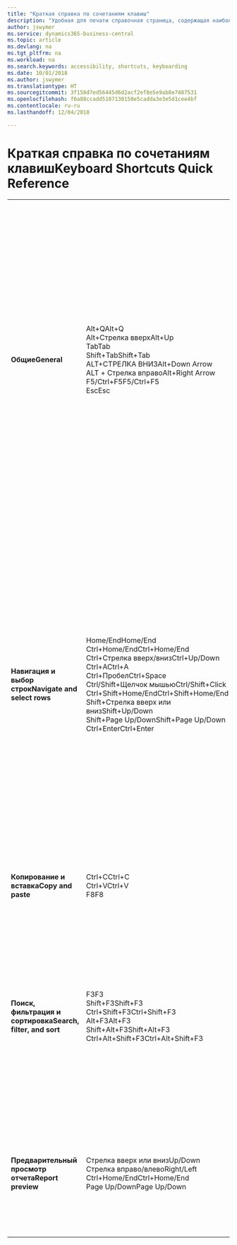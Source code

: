 ```yaml
---
title: "Краткая справка по сочетаниям клавиш"
description: "Удобная для печати справочная страница, содержащая наиболее популярные сочетания клавиш."
author: jswymer
ms.service: dynamics365-business-central
ms.topic: article
ms.devlang: na
ms.tgt_pltfrm: na
ms.workload: na
ms.search.keywords: accessibility, shortcuts, keyboarding
ms.date: 10/01/2018
ms.author: jswymer
ms.translationtype: HT
ms.sourcegitcommit: 3f158d7ed56445d6d2acf2ef8e5e9ab8e7487531
ms.openlocfilehash: f0a88ccadd5107130150e5cadda3e3e5d1cee4bf
ms.contentlocale: ru-ru
ms.lasthandoff: 12/04/2018

---
```


# <a name="keyboard-shortcuts-quick-reference"></a><span data-ttu-id="83ad1-103">Краткая справка по сочетаниям клавиш</span><span class="sxs-lookup"><span data-stu-id="83ad1-103">Keyboard Shortcuts Quick Reference</span></span>

||||  
|----------------|-----------|----------------|
|<span data-ttu-id="83ad1-104">**Общие**</span><span class="sxs-lookup"><span data-stu-id="83ad1-104">**General**</span></span>|<span data-ttu-id="83ad1-105">Alt+Q</span><span class="sxs-lookup"><span data-stu-id="83ad1-105">Alt+Q</span></span><br /><span data-ttu-id="83ad1-106">Alt+Стрелка вверх</span><span class="sxs-lookup"><span data-stu-id="83ad1-106">Alt+Up</span></span><br /><span data-ttu-id="83ad1-107">Tab</span><span class="sxs-lookup"><span data-stu-id="83ad1-107">Tab</span></span><br /><span data-ttu-id="83ad1-108">Shift+Tab</span><span class="sxs-lookup"><span data-stu-id="83ad1-108">Shift+Tab</span></span><br /><span data-ttu-id="83ad1-109">ALT+СТРЕЛКА ВНИЗ</span><span class="sxs-lookup"><span data-stu-id="83ad1-109">Alt+Down Arrow</span></span><br /><span data-ttu-id="83ad1-110">ALT + Стрелка вправо</span><span class="sxs-lookup"><span data-stu-id="83ad1-110">Alt+Right Arrow</span></span><br /><span data-ttu-id="83ad1-111">F5/Ctrl+F5</span><span class="sxs-lookup"><span data-stu-id="83ad1-111">F5/Ctrl+F5</span></span><br /><span data-ttu-id="83ad1-112">Esc</span><span class="sxs-lookup"><span data-stu-id="83ad1-112">Esc</span></span>|<span data-ttu-id="83ad1-113">Открытие **Что вы хотите**</span><span class="sxs-lookup"><span data-stu-id="83ad1-113">Open **Tell me**</span></span><br /><span data-ttu-id="83ad1-114">Открытие всплывающей подсказки или ошибки проверки</span><span class="sxs-lookup"><span data-stu-id="83ad1-114">Open tooltip or validation error</span></span><br /><span data-ttu-id="83ad1-115">Перемещение фокуса на следующий элемент управления</span><span class="sxs-lookup"><span data-stu-id="83ad1-115">Move focus to the next control</span></span><br /><span data-ttu-id="83ad1-116">Перемещение фокуса на предыдущий элемент управления</span><span class="sxs-lookup"><span data-stu-id="83ad1-116">Move focus to the previous control</span></span><br /><span data-ttu-id="83ad1-117">Открытие раскрывающегося списка или поля подстановки</span><span class="sxs-lookup"><span data-stu-id="83ad1-117">Open a drop-down or look up</span></span><br /><span data-ttu-id="83ad1-118">Просмотр транзакций для вычисляемого значения</span><span class="sxs-lookup"><span data-stu-id="83ad1-118">See the transactions for calculated value</span></span><br /><span data-ttu-id="83ad1-119">Обновление или перезагрузка страницы</span><span class="sxs-lookup"><span data-stu-id="83ad1-119">Refresh/reload page</span></span><br /><span data-ttu-id="83ad1-120">Закрытие текущей страницы или раскрывающегося списка.</span><span class="sxs-lookup"><span data-stu-id="83ad1-120">Close the current page or drop-down.</span></span>|
|<span data-ttu-id="83ad1-121">**Навигация и выбор строк**</span><span class="sxs-lookup"><span data-stu-id="83ad1-121">**Navigate and select rows**</span></span>| <span data-ttu-id="83ad1-122">Home/End</span><span class="sxs-lookup"><span data-stu-id="83ad1-122">Home/End</span></span><br /><span data-ttu-id="83ad1-123">Ctrl+Home/End</span><span class="sxs-lookup"><span data-stu-id="83ad1-123">Ctrl+Home/End</span></span> <br /><span data-ttu-id="83ad1-124">Ctrl+Стрелка вверх/вниз</span><span class="sxs-lookup"><span data-stu-id="83ad1-124">Ctrl+Up/Down</span></span><br /><span data-ttu-id="83ad1-125">Ctrl+A</span><span class="sxs-lookup"><span data-stu-id="83ad1-125">Ctrl+A</span></span> <br /><span data-ttu-id="83ad1-126">Ctrl+Пробел</span><span class="sxs-lookup"><span data-stu-id="83ad1-126">Ctrl+Space</span></span><br /><span data-ttu-id="83ad1-127">Ctrl/Shift+Щелчок мышью</span><span class="sxs-lookup"><span data-stu-id="83ad1-127">Ctrl/Shift+Click</span></span><br /><span data-ttu-id="83ad1-128">Ctrl+Shift+Home/End</span><span class="sxs-lookup"><span data-stu-id="83ad1-128">Ctrl+Shift+Home/End</span></span><br /><span data-ttu-id="83ad1-129">Shift+Стрелка вверх или вниз</span><span class="sxs-lookup"><span data-stu-id="83ad1-129">Shift+Up/Down</span></span><br /><span data-ttu-id="83ad1-130">Shift+Page Up/Down</span><span class="sxs-lookup"><span data-stu-id="83ad1-130">Shift+Page Up/Down</span></span><br /><span data-ttu-id="83ad1-131">Ctrl+Enter</span><span class="sxs-lookup"><span data-stu-id="83ad1-131">Ctrl+Enter</span></span>| <span data-ttu-id="83ad1-132">Перейти к первому или последнему полю</span><span class="sxs-lookup"><span data-stu-id="83ad1-132">Go to first/last field</span></span><br /><span data-ttu-id="83ad1-133">Перейти к первой или последней строке</span><span class="sxs-lookup"><span data-stu-id="83ad1-133">Go to first/last row</span></span><br /><span data-ttu-id="83ad1-134">Навигация без потери выбора</span><span class="sxs-lookup"><span data-stu-id="83ad1-134">Navigate without losing selection</span></span><br /><span data-ttu-id="83ad1-135">Выбрать все</span><span class="sxs-lookup"><span data-stu-id="83ad1-135">Select all</span></span><br /><span data-ttu-id="83ad1-136">Переключение выбора строки</span><span class="sxs-lookup"><span data-stu-id="83ad1-136">Toggle row selection</span></span><br /> <span data-ttu-id="83ad1-137">Добавление строки или строк к выделению</span><span class="sxs-lookup"><span data-stu-id="83ad1-137">Add the row/rows to the selection</span></span><br /><span data-ttu-id="83ad1-138">Расширение выбора до первой или последней строки</span><span class="sxs-lookup"><span data-stu-id="83ad1-138">Extend selection to first/last row</span></span><br /><span data-ttu-id="83ad1-139">Добавить строку выше или ниже выделения</span><span class="sxs-lookup"><span data-stu-id="83ad1-139">Add row above/below to selection</span></span><br /><span data-ttu-id="83ad1-140">Добавление всех видимых строк выше или ниже выделения</span><span class="sxs-lookup"><span data-stu-id="83ad1-140">Add all visible rows above/below to selection</span></span><br /><span data-ttu-id="83ad1-141">Вывод фокуса из списка</span><span class="sxs-lookup"><span data-stu-id="83ad1-141">Focus out of the list</span></span>|
|<span data-ttu-id="83ad1-142">**Копирование и вставка**</span><span class="sxs-lookup"><span data-stu-id="83ad1-142">**Copy and paste**</span></span>|<span data-ttu-id="83ad1-143">Ctrl+C</span><span class="sxs-lookup"><span data-stu-id="83ad1-143">Ctrl+C</span></span><br /><span data-ttu-id="83ad1-144">Ctrl+V</span><span class="sxs-lookup"><span data-stu-id="83ad1-144">Ctrl+V</span></span><br /><span data-ttu-id="83ad1-145">F8</span><span class="sxs-lookup"><span data-stu-id="83ad1-145">F8</span></span>|<span data-ttu-id="83ad1-146">Копировать строки</span><span class="sxs-lookup"><span data-stu-id="83ad1-146">Copy rows</span></span><br /><span data-ttu-id="83ad1-147">Вставить строки</span><span class="sxs-lookup"><span data-stu-id="83ad1-147">Paste rows</span></span><br /><span data-ttu-id="83ad1-148">Копировать поле выше в текущую строку</span><span class="sxs-lookup"><span data-stu-id="83ad1-148">Copy field above into current row</span></span>|
|<span data-ttu-id="83ad1-149">**Поиск, фильтрация и сортировка**</span><span class="sxs-lookup"><span data-stu-id="83ad1-149">**Search, filter, and sort**</span></span>|<span data-ttu-id="83ad1-150">F3</span><span class="sxs-lookup"><span data-stu-id="83ad1-150">F3</span></span><br /><span data-ttu-id="83ad1-151">Shift+F3</span><span class="sxs-lookup"><span data-stu-id="83ad1-151">Shift+F3</span></span><br /><span data-ttu-id="83ad1-152">Ctrl+Shift+F3</span><span class="sxs-lookup"><span data-stu-id="83ad1-152">Ctrl+Shift+F3</span></span><br /><span data-ttu-id="83ad1-153">Alt+F3</span><span class="sxs-lookup"><span data-stu-id="83ad1-153">Alt+F3</span></span><br /><span data-ttu-id="83ad1-154">Shift+Alt+F3</span><span class="sxs-lookup"><span data-stu-id="83ad1-154">Shift+Alt+F3</span></span><br /><span data-ttu-id="83ad1-155">Ctrl+Alt+Shift+F3</span><span class="sxs-lookup"><span data-stu-id="83ad1-155">Ctrl+Alt+Shift+F3</span></span>|<span data-ttu-id="83ad1-156">Переключение поиска</span><span class="sxs-lookup"><span data-stu-id="83ad1-156">Toggle search</span></span><br /><span data-ttu-id="83ad1-157">Переключение области фильтров; фокусировка на фильтрах полей</span><span class="sxs-lookup"><span data-stu-id="83ad1-157">Toggle filter pane; focus on field filters</span></span><br /><span data-ttu-id="83ad1-158">Переключение области фильтров; фокусировка на фильтрах итоговых значений</span><span class="sxs-lookup"><span data-stu-id="83ad1-158">Toggle filter pane; focus on totals filters</span></span><br /><span data-ttu-id="83ad1-159">Фильтр по выбранному значению ячейки</span><span class="sxs-lookup"><span data-stu-id="83ad1-159">Filter on selected cell value</span></span><br /><span data-ttu-id="83ad1-160">Добавить фильтр в выбранное поле</span><span class="sxs-lookup"><span data-stu-id="83ad1-160">Add filter on selected field</span></span><br /><span data-ttu-id="83ad1-161">Сброс фильтров</span><span class="sxs-lookup"><span data-stu-id="83ad1-161">Reset filters</span></span>|
|<span data-ttu-id="83ad1-162">**Предварительный просмотр отчета**</span><span class="sxs-lookup"><span data-stu-id="83ad1-162">**Report preview**</span></span>|<span data-ttu-id="83ad1-163">Стрелка вверх или вниз</span><span class="sxs-lookup"><span data-stu-id="83ad1-163">Up/Down</span></span><br /><span data-ttu-id="83ad1-164">Стрелка вправо/влево</span><span class="sxs-lookup"><span data-stu-id="83ad1-164">Right/Left</span></span><br /><span data-ttu-id="83ad1-165">Ctrl+Home/End</span><span class="sxs-lookup"><span data-stu-id="83ad1-165">Ctrl+Home/End</span></span><br /><span data-ttu-id="83ad1-166">Page Up/Down</span><span class="sxs-lookup"><span data-stu-id="83ad1-166">Page Up/Down</span></span>|<span data-ttu-id="83ad1-167">Прокрутка страницы вверх или вниз</span><span class="sxs-lookup"><span data-stu-id="83ad1-167">Scroll up and down the page</span></span><br /><span data-ttu-id="83ad1-168">Прокрутка вправо или влево</span><span class="sxs-lookup"><span data-stu-id="83ad1-168">Scroll to the right/left</span></span> <br /><span data-ttu-id="83ad1-169">Перейти к первой/последней странице</span><span class="sxs-lookup"><span data-stu-id="83ad1-169">Go to the first/last page</span></span><br /><span data-ttu-id="83ad1-170">Перейти к предыдущей/следующей странице</span><span class="sxs-lookup"><span data-stu-id="83ad1-170">Go to the previous/next page</span></span>|

